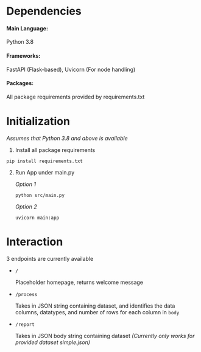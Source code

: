 # Dependencies
#### Main Language: 
Python 3.8
#### Frameworks: 
FastAPI (Flask-based), Uvicorn (For node handling)
#### Packages:
All package requirements provided by requirements.txt

# Initialization
*Assumes that Python 3.8 and above is available*
1. Install all package requirements
```
pip install requirements.txt
```
2. Run App under main.py

    *Option 1*
    ```
    python src/main.py
    ```
    *Option 2*
    ```
    uvicorn main:app
    ```

# Interaction
3 endpoints are currently available

* `/`
    
    Placeholder homepage, returns welcome message
    
* `/process`
    
    Takes in JSON string containing dataset, and identifies the data columns, datatypes, and number of rows for each column in `body`
    
* `/report`

    Takes in JSON body string containing dataset *(Currently only works for provided dataset simple.json)*
